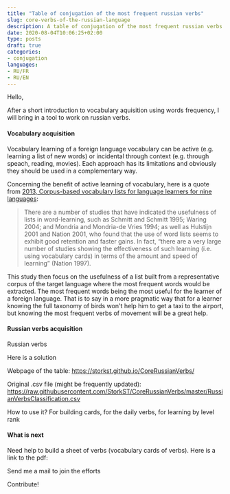 ```yaml
---
title: "Table of conjugation of the most frequent russian verbs"
slug: core-verbs-of-the-russian-language
description: A table of conjugation of the most frequent russian verbs
date: 2020-08-04T10:06:25+02:00
type: posts
draft: true
categories:
- conjugation
languages:
- RU/FR
- RU/EN
---
```


Hello,

After a short introduction to vocabulary aquisition using words frequency, I will bring in a tool to work on russian verbs.

#### Vocabulary acquisition
Vocabulary learning of a foreign language vocabulary can be active (e.g. learning a list of new words) or incidental through context (e.g. through speach, reading, movies). Each approach has its limitations and obviously they should be used in a complementary way.

Concerning the benefit of active learning of vocabulary, here is a quote from [2013, Corpus-based vocabulary lists for language learners for nine languages](http://corpus.leeds.ac.uk/serge/publications/2014-LREV-kelly.pdf):

> There are a number of studies that have indicated the usefulness of lists in word-learning, such as Schmitt and Schmitt 1995; Waring 2004; and Mondria and Mondria-de Vries 1994; as well as Hulstijn 2001 and Nation 2001, who found that the use of word lists seems to exhibit good retention and faster gains. In fact, “there are a very large number of studies showing the effectiveness of such learning (i.e. using vocabulary cards) in terms of the amount and speed of learning” (Nation 1997).



This study then focus on the usefulness of a list built from a representative corpus of the target language where the most frequent words would be extracted. The most frequent words being the most useful for the learner of a foreign language. That is to say in a more pragmatic way that for a learner knowing the full taxonomy of birds won't help him to get a taxi to the airport, but knowing the most frequent verbs of movement will be a great help.


#### Russian verbs acquisition


Russian verbs



Here is a solution

Webpage of the table: https://storkst.github.io/CoreRussianVerbs/

Original .csv file (might be frequently updated): https://raw.githubusercontent.com/StorkST/CoreRussianVerbs/master/RussianVerbsClassification.csv

How to use it? For building cards, for the daily verbs, for learning by level rank

#### What is next

Need help to build a sheet of verbs (vocabulary cards of verbs). Here is a link to the pdf:

Send me a mail to join the efforts

Contribute!


